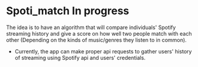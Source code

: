 # Spoti_match In progress

The idea is to have an algorithm that will compare individuals' Spotify streaming history and give a score on how well two people match with each other (Depending on the kinds of music/genres they listen to in common).

- Currently, the app can make proper api requests to gather users' history of streaming using Spotify api and users' credentials.
